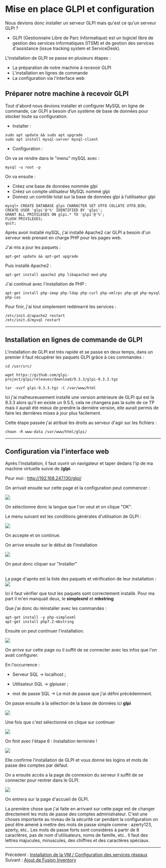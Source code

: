 # Mise en place GLPI et configuration

Nous devions donc installer un serveur GLPI mais qu'est ce qu'un serveur GLPI ? 


- GLPI (Gestionnaire Libre de Parc Informatique) est un logiciel libre de gestion des services informatiques (ITSM) et de gestion des services d'assistance (issue tracking system et ServiceDesk).


L'installation de GLPI se passe en plusieurs étapes : 

- La préparation de notre machine à recevoir GLPI
- L'installation en lignes de commande 
- La configuration via l'interface web 


## Préparer notre machine à recevoir GLPI

Tout d'abord nous devions installer et configurer MySQL en ligne de commande, car GLPI a besoin d’un système de base de données pour stocker toute sa configuration.

- Installer : 

```
sudo apt update && sudo apt upgrade
sudo apt install mysql-server mysql-client 
```

- Configuration : 

On va se rendre dans le "menu" mySQL avec : 

``` 
mysql -u root -p 
```

On va ensuite : 

- Créez une base de données nommée glpi
- Créez un compte utilisateur MySQL nommé glpi
- Donnez un contrôle total sur la base de données glpi à l’utilisateur glpi

```
mysql> CREATE DATABASE glpi CHARACTER SET UTF8 COLLATE UTF8_BIN;
CREATE USER 'glpi'@'%' IDENTIFIED BY 'glpi';
GRANT ALL PRIVILEGES ON glpi.* TO 'glpi'@'%';
FLUSH PRIVILEGES;
quit;
````

Après avoir installé mySQL, j'ai installé Apache2 car GLPI a besoin d'un serveur web prenant en charge PHP pour les pages web. 

J'ai mis a jour les paquets : 

````
apt-get update && apt-get upgrade
````

Puis installé Apache2 : 

```
apt-get install apache2 php libapache2-mod-php
```

J'ai continué avec l'installation de PHP : 

```
apt-get install php-imap php-ldap php-curl php-xmlrpc php-gd php-mysql php-cas
```

Pour finir, j'ai tout simplement redémarré les services : 

```
/etc/init.d/apache2 restart
/etc/init.d/mysql restart
```
***

## Installation en lignes de commande de GLPI

L'installation de GLPI est très rapide et se passe en deux temps, dans un premier il faut récupérer les paquets GLPI grâce à ces commandes : 

```
cd /usr/src/

wget https://github.com/glpi-project/glpi/releases/download/9.3.3/glpi-9.3.3.tgz

tar -xvzf glpi-9.3.3.tgz -C /var/www/html
```

Ici j'ai malheureusement installé une version antérieure de GLPI qui est la 9.3.3 alors qu'il en existe un 9.5.5, cela ne changera pas la suite de ce TP mais il aurait été mieux de prendre la dernière version, elle aurait permis de faire les dernières mises à jour plus facilement. 

Cette étape passée j'ai atribué les droits au serveur d'agir sur les fichiers : 

```
chown -R www-data /var/www/html/glpi/
```
***
## Configuration via l'interface web 

Après l'installation, il faut ouvrir un navigateur et taper dedans l'ip de ma machine virtuelle suivie de **/glpi**

Pour moi : http://192.168.247.130/glpi/

On arrivait ensuite sur cette page et la configuration peut commencer : 

<img src="../images/1.JPG" >


On sélectionne donc la langue que l'on veut et on clique "OK".

Le menu suivant est les conditions générales d'utilisation de GLPI : 


<img src="../images/2.JPG" >

On accepte et on continue. 

On arrive ensuite sur le début de l'installation 


<img src="../images/3.JPG" >

On peut donc cliquer sur "Installer"

<br>
La page d'après est la liste des paquets et vérification de leur installation : 

<img src="../images/4.JPG" >

Ici il faut vérifier que tout les paquets sont correctement installé. Pour ma part il m'en manquait deux, le **simplexml** et **mbstring**

Que j'ai donc du réinstaller avec les commandes : 

```
apt-get install -y php-simplexml
apt-get install php7.2-mbstring
```

Ensuite on peut continuer l'installation. 

<img src="../images/etape1.png" >

On arrive sur cette page ou il suffit de se connecter avec les infos que l'on avait configurer. 

En l'occurrence : 

- Serveur SQL → localhost ;

- Utilisateur SQL → glpiuser ;

- mot de passe SQL → Le mot de passe que j'ai défini précédemment.

On passe ensuite à la sélection de la base de données ici **glpi**

<img src="../images/5.JPG" >

Une fois que c'est sélectionné on clique sur continuer 

<img src="../images/6.JPG" >

On finit avec l'étape 6 : Installation terminée ! 

<img src="../images/etape6.png" >

Elle confirme l’installation de GLPI et vous donne les logins et mots de passe des comptes par défaut. 

On a ensuite accès a la page de connexion du serveur il suffit de se connecter pour rentrer dans le GLPI. 

<img src="../images/derniereetape.png" >

On entrera sur la page d'accueil de GLPI.

La première chose que j'ai faite en arrivant sur cette page est de changer directement les mots de passe des comptes administrateur. C'est une choses importante au niveau de la sécurité car pendant la configuration on peut être amené à mettre des mots de passe simple comme : azerty123, azerty, etc.. Les mots de passe forts sont considéres à partir de 8 caractères, pas de nom d'utilisateurs, noms de famille, etc.. Il faut des lettres majucules, minuscules, des chiffres et des caractères spéciaux. 

***

Précédent : [Installation de la VM / Configuration des services réseaux ](installationVM.md) Suivant : [Ajout de Fusion Inventory](fusioninventory.md)